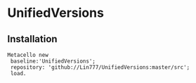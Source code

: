 # UnifiedVersions

## Installation 


```Smalltalk
Metacello new
 baseline:'UnifiedVersions';
 repository: 'github://Lin777/UnifiedVersions:master/src';
 load.
 ```
 
 
